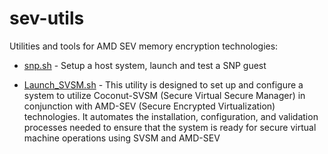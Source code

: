# sev-utils

Utilities and tools for AMD SEV memory encryption technologies:

 - [snp.sh](docs/snp.md) - Setup a host system, launch and test a SNP guest

 - [Launch_SVSM.sh](docs/svsm.md) - This utility is designed to set up and configure a system to utilize Coconut-SVSM (Secure Virtual Secure Manager) in conjunction with AMD-SEV (Secure Encrypted Virtualization) technologies. It automates the installation, configuration, and validation processes needed to ensure that the system is ready for secure virtual machine operations using SVSM and AMD-SEV
